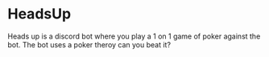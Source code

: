 # HeadsUp
Heads up is a discord bot where you play a 1 on 1 game of poker against the bot. The bot uses a poker theroy can you beat it?
